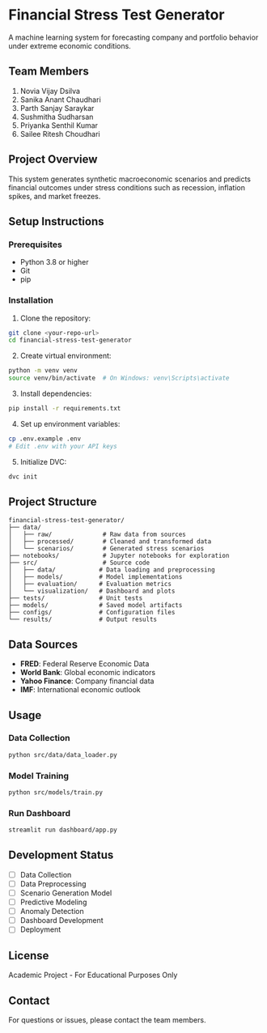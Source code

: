 # Financial Stress Test Generator

A machine learning system for forecasting company and portfolio behavior under extreme economic conditions.

## Team Members
1. Novia Vijay Dsilva
2. Sanika Anant Chaudhari
3. Parth Sanjay Saraykar
4. Sushmitha Sudharsan
5. Priyanka Senthil Kumar
6. Sailee Ritesh Choudhari

## Project Overview

This system generates synthetic macroeconomic scenarios and predicts financial outcomes under stress conditions such as recession, inflation spikes, and market freezes.

## Setup Instructions

### Prerequisites
- Python 3.8 or higher
- Git
- pip

### Installation

1. Clone the repository:
```bash
git clone <your-repo-url>
cd financial-stress-test-generator
```

2. Create virtual environment:
```bash
python -m venv venv
source venv/bin/activate  # On Windows: venv\Scripts\activate
```

3. Install dependencies:
```bash
pip install -r requirements.txt
```

4. Set up environment variables:
```bash
cp .env.example .env
# Edit .env with your API keys
```

5. Initialize DVC:
```bash
dvc init
```

## Project Structure
```
financial-stress-test-generator/
├── data/
│   ├── raw/              # Raw data from sources
│   ├── processed/        # Cleaned and transformed data
│   └── scenarios/        # Generated stress scenarios
├── notebooks/            # Jupyter notebooks for exploration
├── src/                  # Source code
│   ├── data/            # Data loading and preprocessing
│   ├── models/          # Model implementations
│   ├── evaluation/      # Evaluation metrics
│   └── visualization/   # Dashboard and plots
├── tests/               # Unit tests
├── models/              # Saved model artifacts
├── configs/             # Configuration files
└── results/             # Output results
```

## Data Sources

- **FRED**: Federal Reserve Economic Data
- **World Bank**: Global economic indicators
- **Yahoo Finance**: Company financial data
- **IMF**: International economic outlook

## Usage

### Data Collection
```bash
python src/data/data_loader.py
```

### Model Training
```bash
python src/models/train.py
```

### Run Dashboard
```bash
streamlit run dashboard/app.py
```

## Development Status

- [ ] Data Collection
- [ ] Data Preprocessing
- [ ] Scenario Generation Model
- [ ] Predictive Modeling
- [ ] Anomaly Detection
- [ ] Dashboard Development
- [ ] Deployment

## License

Academic Project - For Educational Purposes Only

## Contact

For questions or issues, please contact the team members.